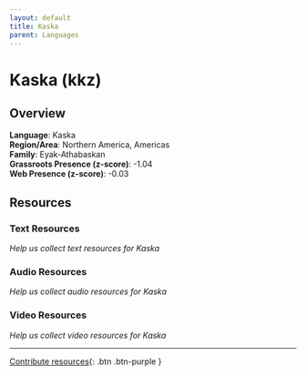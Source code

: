```yaml
---
layout: default
title: Kaska
parent: Languages
---
```


# Kaska (kkz)

## Overview

**Language**: Kaska  
**Region/Area**: Northern America, Americas  
**Family**: Eyak-Athabaskan  
**Grassroots Presence (z-score)**: -1.04  
**Web Presence (z-score)**: -0.03  

## Resources

### Text Resources
*Help us collect text resources for Kaska*

### Audio Resources
*Help us collect audio resources for Kaska*

### Video Resources
*Help us collect video resources for Kaska*

---

[Contribute resources](https://forms.office.com/e/1SfLJx3u1r){: .btn .btn-purple }
